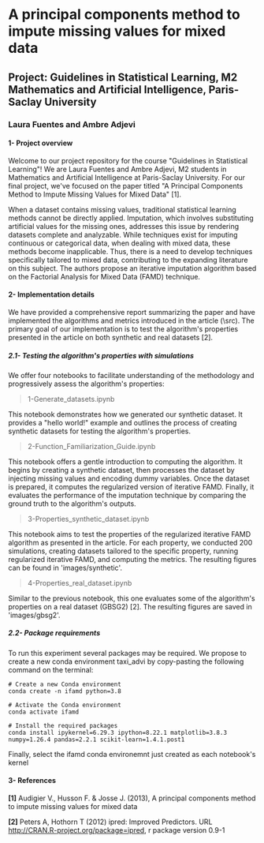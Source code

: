 # A principal components method to impute missing values for mixed data

## Project: Guidelines in Statistical Learning, M2 Mathematics and Artificial Intelligence, Paris-Saclay University 

### Laura Fuentes and Ambre Adjevi

#### 1- Project overview

Welcome to our project repository for the course "Guidelines in Statistical Learning"! We are Laura Fuentes and Ambre Adjevi, M2 students in Mathematics and Artificial Intelligence at Paris-Saclay University. For our final project, we've focused on the paper titled "A Principal Components Method to Impute Missing Values for Mixed Data" [1].

When a dataset contains missing values, traditional statistical learning methods cannot be directly applied. Imputation, which involves substituting artificial values for the missing ones, addresses this issue by rendering datasets complete and analyzable. While techniques exist for imputing continuous or categorical data, when dealing with mixed data, these methods become inapplicable. Thus, there is a need to develop techniques specifically tailored to mixed data, contributing to the expanding literature on this subject. The authors propose an iterative imputation algorithm based on the Factorial Analysis for Mixed Data (FAMD) technique.

#### 2- Implementation details 

We have provided a comprehensive report summarizing the paper and have implemented the algorithms and metrics introduced in the article (\src). The primary goal of our implementation is to test the algorithm's properties presented in the article on both synthetic and real datasets [2].

##### 2.1- Testing the algorithm's properties with simulations

We offer four notebooks to facilitate understanding of the methodology and progressively assess the algorithm's properties:

> 1-Generate_datasets.ipynb

This notebook demonstrates how we generated our synthetic dataset. It provides a "hello world!" example and outlines the process of creating synthetic datasets for testing the algorithm's properties.

> 2-Function_Familiarization_Guide.ipynb

This notebook offers a gentle introduction to computing the algorithm. It begins by creating a synthetic dataset, then processes the dataset by injecting missing values and encoding dummy variables. Once the dataset is prepared, it computes the regularized version of iterative FAMD. Finally, it evaluates the performance of the imputation technique by comparing the ground truth to the algorithm's outputs.

> 3-Properties_synthetic_dataset.ipynb

This notebook aims to test the properties of the regularized iterative FAMD algorithm as presented in the article. For each property, we conducted 200 simulations, creating datasets tailored to the specific property, running regularized iterative FAMD, and computing the metrics. The resulting figures can be found in 'images/synthetic'.


> 4-Properties_real_dataset.ipynb 

Similar to the previous notebook, this one evaluates some of the algorithm's properties on a real dataset (GBSG2) [2]. The resulting figures are saved in 'images/gbsg2'.


##### 2.2- Package requirements

To run this experiment several packages may be required. We propose to create a new conda environment taxi_advi by copy-pasting the following command on the terminal:
```
# Create a new Conda environment
conda create -n ifamd python=3.8

# Activate the Conda environment
conda activate ifamd

# Install the required packages
conda install ipykernel=6.29.3 ipython=8.22.1 matplotlib=3.8.3 numpy=1.26.4 pandas=2.2.1 scikit-learn=1.4.1.post1
```

Finally, select the ifamd conda environemnt just created as each notebook's kernel 


#### 3- References

**[1]**  Audigier V., Husson F. & Josse J. (2013), A principal components method to impute missing values for mixed data

**[2]** Peters A, Hothorn T (2012) ipred: Improved Predictors. URL http://CRAN.R-project.org/package=ipred, r package version 0.9-1